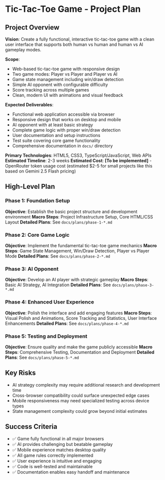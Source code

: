 # Tic-Tac-Toe Game - Project Plan

## Project Overview

**Vision**: Create a fully functional, interactive tic-tac-toe game with a clean user interface that supports both human vs human and human vs AI gameplay modes.

**Scope**:

- Web-based tic-tac-toe game with responsive design
- Two game modes: Player vs Player and Player vs AI
- Game state management including win/draw detection
- Simple AI opponent with configurable difficulty
- Score tracking across multiple games
- Clean, modern UI with animations and visual feedback

**Expected Deliverables**:

- Functional web application accessible via browser
- Responsive design that works on desktop and mobile
- AI opponent with at least basic strategy
- Complete game logic with proper win/draw detection
- User documentation and setup instructions
- Test suite covering core game functionality
- Comprehensive documentation in `docs/` directory

**Primary Technologies**: HTML5, CSS3, TypeScript/JavaScript, Web APIs
**Estimated Timeline**: 2-3 weeks
**Estimated Cost**: **[To be implemented]** - OpenRouter token usage cost (estimated $2-5 for small projects like this based on Gemini 2.5 Flash pricing)

## High-Level Plan

### Phase 1: Foundation Setup

**Objective**: Establish the basic project structure and development environment
**Macro Steps**: Project Infrastructure Setup, Core HTML/CSS Layout
**Detailed Plans**: See `docs/plans/phase-1-*.md`

### Phase 2: Core Game Logic

**Objective**: Implement the fundamental tic-tac-toe game mechanics
**Macro Steps**: Game State Management, Win/Draw Detection, Player vs Player Mode
**Detailed Plans**: See `docs/plans/phase-2-*.md`

### Phase 3: AI Opponent

**Objective**: Develop an AI player with strategic gameplay
**Macro Steps**: Basic AI Strategy, AI Integration
**Detailed Plans**: See `docs/plans/phase-3-*.md`

### Phase 4: Enhanced User Experience

**Objective**: Polish the interface and add engaging features
**Macro Steps**: Visual Polish and Animations, Score Tracking and Statistics, User Interface Enhancements
**Detailed Plans**: See `docs/plans/phase-4-*.md`

### Phase 5: Testing and Deployment

**Objective**: Ensure quality and make the game publicly accessible
**Macro Steps**: Comprehensive Testing, Documentation and Deployment
**Detailed Plans**: See `docs/plans/phase-5-*.md`

## Key Risks

- AI strategy complexity may require additional research and development time
- Cross-browser compatibility could surface unexpected edge cases
- Mobile responsiveness may need specialized testing across device types
- State management complexity could grow beyond initial estimates

## Success Criteria

- ✅ Game fully functional in all major browsers
- ✅ AI provides challenging but beatable gameplay
- ✅ Mobile experience matches desktop quality
- ✅ All game rules correctly implemented
- ✅ User experience is intuitive and engaging
- ✅ Code is well-tested and maintainable
- ✅ Documentation enables easy handoff and maintenance
